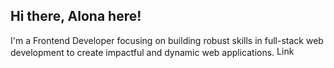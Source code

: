 ## Hi there, Alona here! 
I'm a Frontend Developer focusing on building robust skills in full-stack web development to create impactful and dynamic web applications. 
[<img src="https://upload.wikimedia.org/wikipedia/commons/0/01/LinkedIn_Logo.svg" alt="LinkedIn" width="32" height="16"/>](https://www.linkedin.com/in/alona-chmovzh-492939124)





<!--
**NZAlona/NZAlona** is a ✨ _special_ ✨ repository because its `README.md` (this file) appears on your GitHub profile.

Here are some ideas to get you started:

- 🔭 I’m currently working on ...
- 🌱 I’m currently learning ...
- 👯 I’m looking to collaborate on ...
- 🤔 I’m looking for help with ...
- 💬 Ask me about ...
- 📫 How to reach me: ...
- 😄 Pronouns: ...
- ⚡ Fun fact: ...
-->
